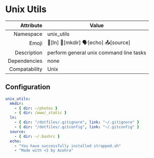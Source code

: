 # Unix Utils

| Attribute     | Value                                     |
|--------------:|-------------------------------------------|
| Namespace     | unix_utils                                |
| Emoji         | 🔗[ln] 📂[mkdir] ️🗣️[echo] 📤[source]       |
| Description   | perform general unix command line tasks   |
| Dependencies  | none                                      |
| Compatability | Unix                                      |

## Configuration

```yml
unix_utils:
  mkdir:
    - { dir: ~/photos }
    - { dir: /www/_static }
  ln:
    - { dir: "/dotfiles/.gitignore", link: "~/.gitignore" }
    - { dir: "/dotfiles/.gitconfig", link: "~/.gitconfig" }
  source:
    - { dir: ~/.bashrc }
  echo:
    - "You have successfully installed strapped.sh"
    - "Made with <3 by Azohra"
```
